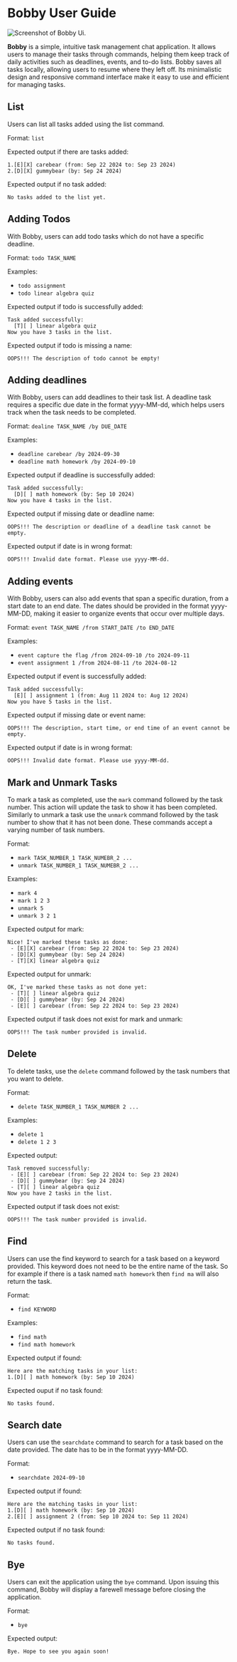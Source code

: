 # Bobby User Guide

![Screenshot of Bobby Ui.](Ui.png)

**Bobby** is a simple, intuitive task management chat application. It allows users to manage their tasks through commands, helping them keep track of daily activities such as deadlines, events, and to-do lists. Bobby saves all tasks locally, allowing users to resume where they left off. Its minimalistic design and responsive command interface make it easy to use and efficient for managing tasks.

## List
Users can list all tasks added using the list command.

Format: `list`

Expected output if there are tasks added:
```plaintext
1.[E][X] carebear (from: Sep 22 2024 to: Sep 23 2024)
2.[D][X] gummybear (by: Sep 24 2024)
```

Expected output if no task added:
```plaintext
No tasks added to the list yet.
```

## Adding Todos
With Bobby, users can add todo tasks which do not have a specific deadline.

Format: `todo TASK_NAME`

Examples:
- `todo assignment`
- `todo linear algebra quiz`

Expected output if todo is successfully added:
```plaintext
Task added successfully:
  [T][ ] linear algebra quiz
Now you have 3 tasks in the list.
```

Expected output if todo is missing a name:
```plaintext
OOPS!!! The description of todo cannot be empty!
```

## Adding deadlines

With Bobby, users can add deadlines to their task list. A deadline task requires a specific due date in the format yyyy-MM-dd, which helps users track when the task needs to be completed.

Format:
`dealine TASK_NAME /by DUE_DATE`

Examples:
- `deadline carebear /by 2024-09-30`
- `deadline math homework /by 2024-09-10`

Expected output if deadline is successfully added:

```plaintext
Task added successfully:
  [D][ ] math homework (by: Sep 10 2024)
Now you have 4 tasks in the list.
```

Expected output if missing date or deadline name:
```plaintext
OOPS!!! The description or deadline of a deadline task cannot be empty.
```

Expected output if date is in wrong format:
```plaintext
OOPS!!! Invalid date format. Please use yyyy-MM-dd.
```

## Adding events
With Bobby, users can also add events that span a specific duration, from a start date to an end date. The dates should be provided in the format yyyy-MM-DD, making it easier to organize events that occur over multiple days.

Format:
`event TASK_NAME /from START_DATE /to END_DATE`

Examples:
- `event capture the flag /from 2024-09-10 /to 2024-09-11`
- `event assignment 1 /from 2024-08-11 /to 2024-08-12`

Expected output if event is successfully added:
```plaintext
Task added successfully:
  [E][ ] assignment 1 (from: Aug 11 2024 to: Aug 12 2024)
Now you have 5 tasks in the list.
```

Expected output if missing date or event name:
```plaintext
OOPS!!! The description, start time, or end time of an event cannot be empty.
```

Expected output if date is in wrong format:
```plaintext
OOPS!!! Invalid date format. Please use yyyy-MM-dd.
```


## Mark and Unmark Tasks
To mark a task as completed, use the `mark` command followed by the task number. This action will update the task to show it has been completed.
Similarly to unmark a task use the `unmark` command followed by the task number to show that it has not been done.
These commands accept a varying number of task numbers.

Format:
- `mark TASK_NUMBER_1 TASK_NUMEBR_2 ...`
- `unmark TASK_NUMBER_1 TASK_NUMEBR_2 ...`

Examples:
-  `mark 4`
- `mark 1 2 3`
- `unmark 5`
- `unmark 3 2 1`

Expected output for mark:
```plaintext
Nice! I've marked these tasks as done:
 - [E][X] carebear (from: Sep 22 2024 to: Sep 23 2024)
 - [D][X] gummybear (by: Sep 24 2024)
 - [T][X] linear algebra quiz
```

Expected output for unmark:
```plaintext
OK, I've marked these tasks as not done yet:
 - [T][ ] linear algebra quiz
 - [D][ ] gummybear (by: Sep 24 2024)
 - [E][ ] carebear (from: Sep 22 2024 to: Sep 23 2024)
```

Expected output if task does not exist for mark and unmark:
```plaintext
OOPS!!! The task number provided is invalid.
```
## Delete
To delete tasks, use the `delete` command followed by the task numbers that you want to delete.

Format:
- `delete TASK_NUMBER_1 TASK_NUMBER 2 ...`

Examples:
- `delete 1`
- `delete 1 2 3`

Expected output:
```plaintext
Task removed successfully:
 - [E][ ] carebear (from: Sep 22 2024 to: Sep 23 2024)
 - [D][ ] gummybear (by: Sep 24 2024)
 - [T][ ] linear algebra quiz
Now you have 2 tasks in the list.
```
Expected output if task does not exist:
```plaintext
OOPS!!! The task number provided is invalid.
```

## Find
Users can use the find keyword to search for a task based on a keyword provided.
This keyword does not need to be the entire name of the task. So for example if there is a task named `math homework` then `find ma` will also return the task.

Format:
- `find KEYWORD`

Examples:
- `find math`
- `find math homework`

Expected output if found:
```plaintext
Here are the matching tasks in your list:
1.[D][ ] math homework (by: Sep 10 2024)
```
Expected ouput if no task found:
```plaintext
No tasks found.
```
## Search date
Users can use the `searchdate` command to search for a task based on the date provided. The date
has to be in the format yyyy-MM-DD.

Format:
- `searchdate 2024-09-10`

Expected output if found:
```plaintext
Here are the matching tasks in your list:
1.[D][ ] math homework (by: Sep 10 2024)
2.[E][ ] assignment 2 (from: Sep 10 2024 to: Sep 11 2024)
```

Expected output if no task found:
```plaintext
No tasks found.
```
## Bye
Users can exit the application using the `bye` command. Upon issuing this command, Bobby will display a farewell message before closing the application.

Format:
- `bye`

Expected output:
```plaintext
Bye. Hope to see you again soon!
```

